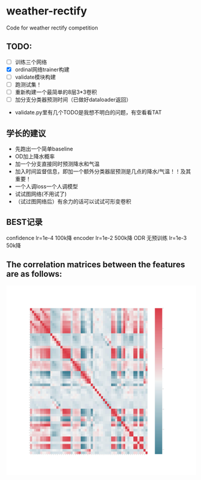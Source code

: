 # weather-rectify
Code for weather rectify competition


## TODO: 
- [ ] 训练三个网络
- [x] ordinal网络trainer构建
- [ ] validate模块构建
- [ ] 跑测试集！
- [ ] 重新构建一个最简单的8层3*3卷积
- [ ] 加分支分类器预测时间（已做好dataloader返回）
- validate.py里有几个TODO是我想不明白的问题，有空看看TAT

 
## 学长的建议
- 先跑出一个简单baseline
- OD加上降水概率
- 加一个分支直接同时预测降水和气温
- 加入时间监督信息，即加一个额外分类器层预测是几点的降水/气温！！及其重要！
- 一个人调loss一个人调模型
- 试试图网络(不用试了)
- （试过图网络后）有余力的话可以试试可形变卷积

## BEST记录
confidence lr=1e-4  100k降
encoder lr=1e-2 500k降
ODR 无预训练 lr=1e-3 50k降


## The correlation matrices between the features are as follows:
![](corrMatrix.jpg)
